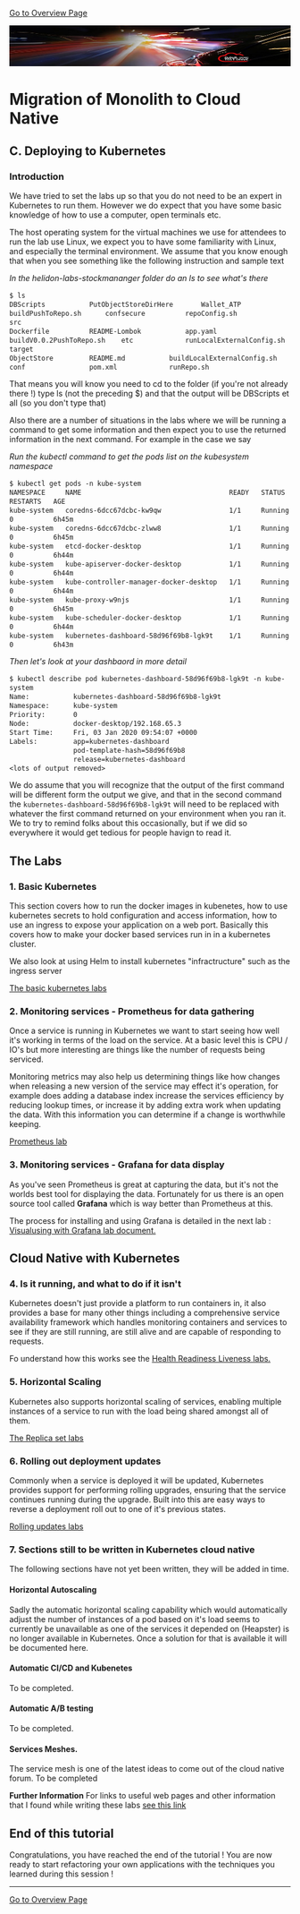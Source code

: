 [Go to Overview Page](../README.md)

![](../../../common/images/customer.logo2.png)

# Migration of Monolith to Cloud Native

## C. Deploying to Kubernetes 

### **Introduction**

We have tried to set the labs up so that you do not need to be an expert in Kubernetes to run them. However we do expect that you have some basic knowledge of how to use a computer, open terminals etc.

The host operating system for the virtual machines we use for attendees to run the lab use Linux, we expect you to have some familiarity with Linux, and especially the terminal environment. We assume that you know enough that when you see something like the following instruction and sample text

*In the helidon-labs-stockmananger folder do an ls to see what's there*

```
$ ls
DBScripts			PutObjectStoreDirHere		Wallet_ATP			buildPushToRepo.sh		confsecure			repoConfig.sh			src
Dockerfile			README-Lombok			app.yaml			buildV0.0.2PushToRepo.sh	etc				runLocalExternalConfig.sh	target
ObjectStore			README.md			buildLocalExternalConfig.sh	conf				pom.xml				runRepo.sh
```

That means you will know you need to cd to the folder (if you're not already there !) type ls (not the preceding $) and that the output will be DBScripts et all (so you don't type that)

Also there are a number of situations in the labs where we will be running a command to get some information and then expect you to use the returned information in the next command. For example in the case we say 

*Run the kubectl command to get the pods list on the kubesystem namespace*

```
$ kubectl get pods -n kube-system
NAMESPACE     NAME                                     READY   STATUS    RESTARTS   AGE
kube-system   coredns-6dcc67dcbc-kw9qw                 1/1     Running   0          6h45m
kube-system   coredns-6dcc67dcbc-zlww8                 1/1     Running   0          6h45m
kube-system   etcd-docker-desktop                      1/1     Running   0          6h44m
kube-system   kube-apiserver-docker-desktop            1/1     Running   0          6h44m
kube-system   kube-controller-manager-docker-desktop   1/1     Running   0          6h44m
kube-system   kube-proxy-w9njs                         1/1     Running   0          6h45m
kube-system   kube-scheduler-docker-desktop            1/1     Running   0          6h44m
kube-system   kubernetes-dashboard-58d96f69b8-lgk9t    1/1     Running   0          6h43m
```
*Then let's look at your dashbaord in more detail*

```
$ kubectl describe pod kubernetes-dashboard-58d96f69b8-lgk9t -n kube-system
Name:           kubernetes-dashboard-58d96f69b8-lgk9t
Namespace:      kube-system
Priority:       0
Node:           docker-desktop/192.168.65.3
Start Time:     Fri, 03 Jan 2020 09:54:07 +0000
Labels:         app=kubernetes-dashboard
                pod-template-hash=58d96f69b8
                release=kubernetes-dashboard
<lots of output removed>
```

We do assume that you will recognize that the output of the first command will be different form the output we give, and that in the second command the `kubernetes-dashboard-58d96f69b8-lgk9t` will need to be replaced with whatever the first command returned on your environment when you ran it. We to try to remind folks about this occasionally, but if we did so everywhere it would get tedious for people havign to read it.

## The Labs

### 1. Basic Kubernetes
This section covers how to run the docker images in kubenetes, how to use kubernetes secrets to hold configuration and access information, how to use an ingress to expose your application on a web port. Basically this covers how to make your docker based services run in in a kubernetes cluster.

We also look at using Helm to install kubernetes "infractructure" such as the ingress server

[The basic kubernetes labs](base-kubernetes/KubernetesBaseLabs.md)



### 2. Monitoring services -  Prometheus for data gathering
Once a service is running in Kubernetes we want to start seeing how well it's working in terms of the load on the service. At a basic level this is CPU / IO's but more interesting are things like the number of requests being serviced.

Monitoring metrics may also help us determining things like how changes when releasing a new version of the service may effect it's operation, for example does adding a database index increase the services efficiency by reducing lookup times, or increase it by adding extra work when updating the data. With this information you can determine if a change is worthwhile keeping.

[Prometheus lab](monitoring-kubernetes/MonitoringWithPrometheusLab.md)

### 3. Monitoring services - Grafana for data display
As you've seen Prometheus is great at capturing the data, but it's not the worlds best tool for displaying the data. Fortunately for us there is an open source tool called **Grafana** which is way better than Prometheus at this.

The process for installing and using Grafana is detailed in the next lab :  
[Visualusing with Grafana lab document.](monitoring-kubernetes/VisualizingWithGrafanaLab.md)






## Cloud Native with Kubernetes


### 4. Is it running, and what to do if it isn't

Kubernetes doesn't just provide a platform to run containers in, it also provides a base for many other things including a comprehensive service availability framework which handles monitoring containers and services to see if they are still running, are still alive and are capable of responding to requests.

Fo understand how this works see the [Health Readiness Liveness labs.](cloud-native-labs/Health-readiness-liveness/Health-liveness-readiness.md)



### 5. Horizontal Scaling

Kubernetes also supports horizontal scaling of services, enabling multiple instances of a service to run with the load being shared amongst all of them.

[The Replica set labs](cloud-native-labs/Horizontal-scaling/Horizontal-scaling.md) 



### 6. Rolling out deployment updates

Commonly when a service is deployed it will be updated, Kubernetes provides support for performing rolling upgrades, ensuring that the service continues running during the upgrade. Built into this are easy ways to reverse a deployment roll out to one of it's previous states.

[Rolling updates labs](cloud-native-labs/Rolling-updates/Rolling-updates.md)




### 7. Sections still to be written in Kubernetes cloud native

The following sections have not yet been written, they will be added in time.

#### Horizontal Autoscaling

Sadly the automatic horizontal scaling capability which would automatically adjust the number of instances of a pod based on it's load seems to currently be unavailable as one of the services it depended on (Heapster) is no longer available in Kubernetes. Once a solution for that is available it will be documented here.

#### Automatic CI/CD and Kubenetes

To be completed.

#### Automatic A/B testing

To be completed.

#### Services Meshes.

The service mesh is one of the latest ideas to come out of the cloud native forum.
To be completed







**Further Information**
For links to useful web pages and other information that I found while writing these labs [see this link](further-information/further-information.md)



## End of this tutorial

Congratulations, you have reached the end of the tutorial !  You are now ready to start refactoring your own applications with the techniques you learned during this session !



------

[Go to Overview Page](../README.md)
